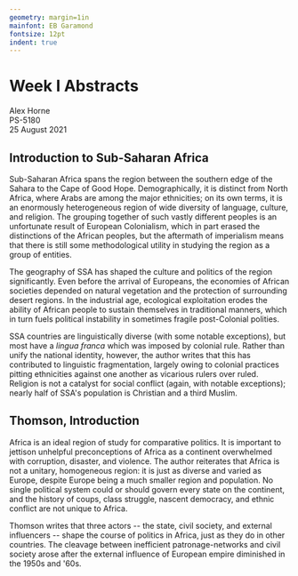 ```yaml
---
geometry: margin=1in
mainfont: EB Garamond
fontsize: 12pt
indent: true
---
```


# Week I Abstracts

Alex Horne
\
PS-5180
\
25 August 2021

## Introduction to Sub-Saharan Africa

Sub-Saharan Africa spans the region between the southern edge of the Sahara to the Cape of Good Hope. Demographically, it is distinct from North Africa, where Arabs are among the major ethnicities; on its own terms, it is an enormously heterogeneous region of wide diversity of language, culture, and religion. The grouping together of such vastly different peoples is an unfortunate result of European Colonialism, which in part erased the distinctions of the African peoples, but the aftermath of imperialism means that there is still some methodological utility in studying the region as a group of entities. 

The geography of SSA has shaped the culture and politics of the region significantly. Even before the arrival of Europeans, the economies of African societies depended on natural vegetation and the protection of surrounding desert regions. In the industrial age, ecological exploitation erodes the ability of African people to sustain themselves in traditional manners, which in turn fuels political instability in sometimes fragile post-Colonial polities. 

SSA countries are linguistically diverse (with some notable exceptions), but most have a *lingua franca* which was imposed by colonial rule. Rather than unify the national identity, however, the author writes that this has contributed to linguistic fragmentation, largely owing to colonial practices pitting ethnicities against one another as vicarious rulers over ruled. Religion is not a catalyst for social conflict (again, with notable exceptions); nearly half of SSA's population is Christian and a third Muslim. 

## Thomson, Introduction

Africa is an ideal region of study for comparative politics. It is important to jettison unhelpful preconceptions of Africa as a continent overwhelmed with corruption, disaster, and violence. The author reiterates that Africa is not a unitary, homogeneous region: it is just as diverse and varied as Europe, despite Europe being a much smaller region and population. No single political system could or should govern every state on the continent, and the history of coups, class struggle, nascent democracy, and ethnic conflict are not unique to Africa. 

Thomson writes that three actors -- the state, civil society, and external influencers -- shape the course of politics in Africa, just as they do in other countries. The cleavage between inefficient patronage-networks and civil society arose after the external influence of European empire diminished in the 1950s and '60s. 
